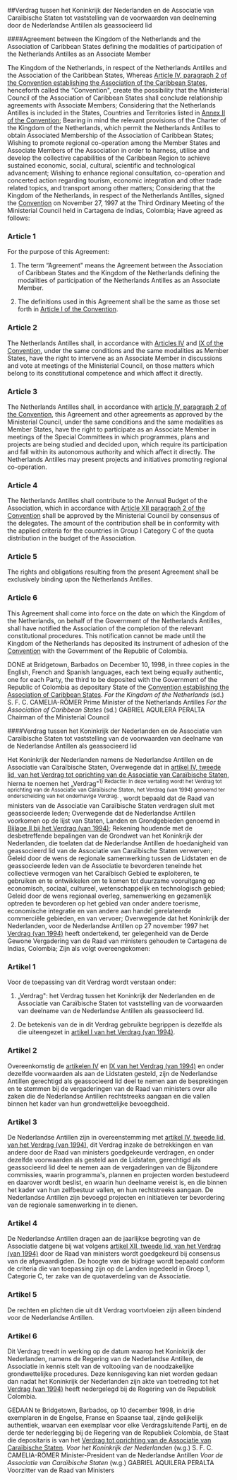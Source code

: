 <meta http-equiv='Content-Type' content='text/html; charset=utf-8' />

##Verdrag tussen het Koninkrijk der Nederlanden en de Associatie van Caraïbische Staten tot vaststelling van de voorwaarden van deelneming door de Nederlandse Antillen als geassocieerd lid

####Agreement between the Kingdom of the Netherlands and the Association of Caribbean States defining the modalities of participation of the Netherlands Antilles as an Associate Member

The Kingdom of the Netherlands, in respect of the Netherlands Antilles and the Association of the Caribbean States, Whereas [Article IV, paragraph 2 of the Convention establishing the Association of the Caribbean States](../../../../../../../../../../../../../../verdrag/convention/establishing/the/association/of/caribbean/states/BWBV0001944/README.md), henceforth called the “Convention", create the possibility that the Ministerial Council of the Association of Caribbean States shall conclude relationship agreements with Associate Members; Considering that the Netherlands Antilles is included in the States, Countries and Territories listed in [Annex II of the Convention](../../../../../../../../../../../../../../verdrag/convention/establishing/the/association/of/caribbean/states/BWBV0001944/README.md); Bearing in mind the relevant provisions of the Charter of the Kingdom of the Netherlands, which permit the Netherlands Antilles to obtain Associated Membership of the Association of Caribbean States; Wishing to promote regional co-operation among the Member States and Associate Members of the Association in order to harness, utilise and develop the collective capabilities of the Caribbean Region to achieve sustained economic, social, cultural, scientific and technological advancement; Wishing to enhance regional consultation, co-operation and concerted action regarding tourism, economic integration and other trade related topics, and transport among other matters; Considering that the Kingdom of the Netherlands, in respect of the Netherlands Antilles, signed the [Convention](../../../../../../../../../../../../../../verdrag/convention/establishing/the/association/of/caribbean/states/BWBV0001944/README.md) on November 27, 1997 at the Third Ordinary Meeting of the Ministerial Council held in Cartagena de Indias, Colombia; Have agreed as follows:    

### Article  1  

For the purpose of this Agreement: 

1.  The term “Agreement" means the Agreement between the Association of Caribbean States and the Kingdom of the Netherlands defining the modalities of participation of the Netherlands Antilles as an Associate Member.  

2.  The definitions used in this Agreement shall be the same as those set forth in [Article I of the Convention](../../../../../../../../../../../../../../verdrag/convention/establishing/the/association/of/caribbean/states/BWBV0001944/README.md).    

### Article  2  

The Netherlands Antilles shall, in accordance with [Articles IV](../../../../../../../../../../../../../../verdrag/convention/establishing/the/association/of/caribbean/states/BWBV0001944/README.md) and [IX of the Convention](../../../../../../../../../../../../../../verdrag/convention/establishing/the/association/of/caribbean/states/BWBV0001944/README.md), under the same conditions and the same modalities as Member States, have the right to intervene as an Associate Member in discussions and vote at meetings of the Ministerial Council, on those matters which belong to its constitutional competence and which affect it directly. 

### Article  3  

The Netherlands Antilles shall, in accordance with [article IV, paragraph 2 of the Convention](../../../../../../../../../../../../../../verdrag/convention/establishing/the/association/of/caribbean/states/BWBV0001944/README.md), this Agreement and other agreements as approved by the Ministerial Council, under the same conditions and the same modalities as Member States, have the right to participate as an Associate Member in meetings of the Special Committees in which programmes, plans and projects are being studied and decided upon, which require its participation and fall within its autonomous authority and which affect it directly. The Netherlands Antilles may present projects and initiatives promoting regional co-operation. 

### Article  4  

The Netherlands Antilles shall contribute to the Annual Budget of the Association, which in accordance with [Article XII paragraph 2 of the Convention](../../../../../../../../../../../../../../verdrag/convention/establishing/the/association/of/caribbean/states/BWBV0001944/README.md) shall be approved by the Ministerial Council by consensus of the delegates. The amount of the contribution shall be in conformity with the applied criteria for the countries in Group I Category C of the quota distribution in the budget of the Association. 

### Article  5  

The rights and obligations resulting from the present Agreement shall be exclusively binding upon the Netherlands Antilles. 

### Article  6  

This Agreement shall come into force on the date on which the Kingdom of the Netherlands, on behalf of the Government of the Netherlands Antilles, shall have notified the Association of the completion of the relevant constitutional procedures. This notification cannot be made until the Kingdom of the Netherlands has deposited its instrument of adhesion of the [Convention](../../../../../../../../../../../../../../verdrag/convention/establishing/the/association/of/caribbean/states/BWBV0001944/README.md) with the Government of the Republic of Colombia.  

DONE at Bridgetown, Barbados on December 10, 1998, in three copies in the English, French and Spanish languages, each text being equally authentic, one for each Party, the third to be deposited with the Government of the Republic of Colombia as depositary State of the [Convention establishing the Association of Caribbean States](../../../../../../../../../../../../../../verdrag/convention/establishing/the/association/of/caribbean/states/BWBV0001944/README.md).  *For the Kingdom of the Netherlands*  (sd.) S. F. C. CAMELIA-RÖMER Prime Minister of the Netherlands Antilles  *For the Association of Caribbean States*  (sd.) GABRIEL AQUILERA PERALTA Chairman of the Ministerial Council  

####Verdrag tussen het Koninkrijk der Nederlanden en de Associatie van Caraïbische Staten tot vaststelling van de voorwaarden van deelname van de Nederlandse Antillen als geassocieerd lid

Het Koninkrijk der Nederlanden namens de Nederlandse Antillen en de Associatie van Caraïbische Staten, Overwegende dat in [artikel IV, tweede lid, van het Verdrag tot oprichting van de Associatie van Caraïbische Staten](../../../../../../../../../../../../../../verdrag/convention/establishing/the/association/of/caribbean/states/BWBV0001944/README.md), hierna te noemen het „Verdrag"<sup>1) Redactie: In deze vertaling wordt het Verdrag tot oprichting van de Associatie van Caraïbische Staten, het Verdrag (van 1994) genoemd ter onderscheiding van het onderhavige Verdrag. </sup>, wordt bepaald dat de Raad van ministers van de Associatie van Caraïbische Staten verdragen sluit met geassocieerde leden;  Overwegende dat de Nederlandse Antillen voorkomen op de lijst van Staten, Landen en Grondgebieden genoemd in [Bijlage II bij het Verdrag (van 1994)](../../../../../../../../../../../../../../verdrag/convention/establishing/the/association/of/caribbean/states/BWBV0001944/README.md); Rekening houdende met de desbetreffende bepalingen van de Grondwet van het Koninkrijk der Nederlanden, die toelaten dat de Nederlandse Antillen de hoedanigheid van geassocieerd lid van de Associatie van Caraïbische Staten verwerven; Geleid door de wens de regionale samenwerking tussen de Lidstaten en de geassocieerde leden van de Associatie te bevorderen teneinde het collectieve vermogen van het Caraïbisch Gebied te exploiteren, te gebruiken en te ontwikkelen om te komen tot duurzame vooruitgang op economisch, sociaal, cultureel, wetenschappelijk en technologisch gebied; Geleid door de wens regionaal overleg, samenwerking en gezamenlijk optreden te bevorderen op het gebied van onder andere toerisme, economische integratie en van andere aan handel gerelateerde commerciële gebieden, en van vervoer; Overwegende dat het Koninkrijk der Nederlanden, voor de Nederlandse Antillen op 27 november 1997 het [Verdrag (van 1994)](../../../../../../../../../../../../../../verdrag/convention/establishing/the/association/of/caribbean/states/BWBV0001944/README.md) heeft ondertekend, ter gelegenheid van de Derde Gewone Vergadering van de Raad van ministers gehouden te Cartagena de Indias, Colombia; Zijn als volgt overeengekomen:    

### Artikel  1  

Voor de toepassing van dit Verdrag wordt verstaan onder: 

1.  „Verdrag": het Verdrag tussen het Koninkrijk der Nederlanden en de Associatie van Caraïbische Staten tot vaststelling van de voorwaarden van deelname van de Nederlandse Antillen als geassocieerd lid.  

2.  De betekenis van de in dit Verdrag gebruikte begrippen is dezelfde als die uiteengezet in [artikel I van het Verdrag (van 1994)](../../../../../../../../../../../../../../verdrag/convention/establishing/the/association/of/caribbean/states/BWBV0001944/README.md).   

### Artikel  2  

Overeenkomstig de [artikelen IV](../../../../../../../../../../../../../../verdrag/convention/establishing/the/association/of/caribbean/states/BWBV0001944/README.md) en [IX van het Verdrag (van 1994)](../../../../../../../../../../../../../../verdrag/convention/establishing/the/association/of/caribbean/states/BWBV0001944/README.md) en onder dezelfde voorwaarden als aan de Lidstaten gesteld, zijn de Nederlandse Antillen gerechtigd als geassocieerd lid deel te nemen aan de besprekingen en te stemmen bij de vergaderingen van de Raad van ministers over alle zaken die de Nederlandse Antillen rechtstreeks aangaan en die vallen binnen het kader van hun grondwettelijke bevoegdheid.  

### Artikel  3  

De Nederlandse Antillen zijn in overeenstemming met [artikel IV, tweede lid, van het Verdrag (van 1994)](../../../../../../../../../../../../../../verdrag/convention/establishing/the/association/of/caribbean/states/BWBV0001944/README.md), dit Verdrag inzake de betrekkingen en van andere door de Raad van ministers goedgekeurde verdragen, en onder dezelfde voorwaarden als gesteld aan de Lidstaten, gerechtigd als geassocieerd lid deel te nemen aan de vergaderingen van de Bijzondere commissies, waarin programma's, plannen en projecten worden bestudeerd en daarover wordt beslist, en waarin hun deelname vereist is, en die binnen het kader van hun zelfbestuur vallen, en hun rechtstreeks aangaan. De Nederlandse Antillen zijn bevoegd projecten en initiatieven ter bevordering van de regionale samenwerking in te dienen. 

### Artikel  4  

De Nederlandse Antillen dragen aan de jaarlijkse begroting van de Associatie datgene bij wat volgens [artikel XII, tweede lid, van het Verdrag (van 1994)](../../../../../../../../../../../../../../verdrag/convention/establishing/the/association/of/caribbean/states/BWBV0001944/README.md) door de Raad van ministers wordt goedgekeurd bij consensus van de afgevaardigden. De hoogte van de bijdrage wordt bepaald conform de criteria die van toepassing zijn op de Landen ingedeeld in Groep 1, Categorie C, ter zake van de quotaverdeling van de Associatie. 

### Artikel  5  

De rechten en plichten die uit dit Verdrag voortvloeien zijn alleen bindend voor de Nederlandse Antillen. 

### Artikel  6  

Dit Verdrag treedt in werking op de datum waarop het Koninkrijk der Nederlanden, namens de Regering van de Nederlandse Antillen, de Associatie in kennis stelt van de voltooiing van de noodzakelijke grondwettelijke procedures. Deze kennisgeving kan niet worden gedaan dan nadat het Koninkrijk der Nederlanden zijn akte van toetreding tot het [Verdrag (van 1994)](../../../../../../../../../../../../../../verdrag/convention/establishing/the/association/of/caribbean/states/BWBV0001944/README.md) heeft nedergelegd bij de Regering van de Republiek Colombia. 

GEDAAN te Bridgetown, Barbados, op 10 december 1998, in drie exemplaren in de Engelse, Franse en Spaanse taal, zijnde gelijkelijk authentiek, waarvan een exemplaar voor elke Verdragsluitende Partij, en de derde ter nederlegging bij de Regering van de Republiek Colombia, de Staat die depositaris is van het [Verdrag tot oprichting van de Associatie van Caraïbische Staten](../../../../../../../../../../../../../../verdrag/convention/establishing/the/association/of/caribbean/states/BWBV0001944/README.md).  *Voor het Koninkrijk der Nederlanden*  (w.g.) S. F. C. CAMELIA-RÖMER Minister-President van de Nederlandse Antillen  *Voor de Associatie van Caraïbische Staten*  (w.g.) GABRIEL AQUILERA PERALTA Voorzitter van de Raad van Ministers  


